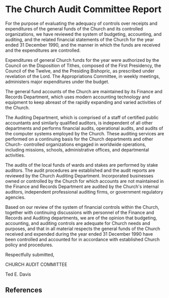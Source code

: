 # The Church Audit Committee Report

For the purpose of evaluating the adequacy of controls over receipts and
expenditures of the general funds of the Church and its controlled
organizations, we have reviewed the system of budgeting, accounting, and
auditing, and the related financial statements of the Church for the year
ended 31 December 1990, and the manner in which the funds are received and the
expenditures are controlled.

Expenditures of general Church funds for the year were authorized by the
Council on the Disposition of Tithes, composed of the First Presidency, the
Council of the Twelve, and the Presiding Bishopric, as prescribed under
revelation of the Lord. The Appropriations Committee, in weekly meetings,
administers major expenditures under the budget.

The general fund accounts of the Church are maintained by its Finance and
Records Department, which uses modern accounting technology and equipment to
keep abreast of the rapidly expanding and varied activities of the Church.

The Auditing Department, which is comprised of a staff of certified public
accountants and similarly qualified auditors, is independent of all other
departments and performs financial audits, operational audits, and audits of
the computer systems employed by the Church. These auditing services are
performed on a continuing basis for the Church departments and other Church-
controlled organizations engaged in worldwide operations, including missions,
schools, administrative offices, and departmental activities.

The audits of the local funds of wards and stakes are performed by stake
auditors. The audit procedures are established and the audit reports are
reviewed by the Church Auditing Department. Incorporated businesses owned or
controlled by the Church for which accounts are not maintained in the Finance
and Records Department are audited by the Church's internal auditors,
independent professional auditing firms, or government regulatory agencies.

Based on our review of the system of financial controls within the Church,
together with continuing discussions with personnel of the Finance and Records
and Auditing departments, we are of the opinion that budgeting, accounting,
and auditing controls are adequate for Church needs and purposes, and that in
all material respects the general funds of the Church received and expended
during the year ended 31 December 1990 have been controlled and accounted for
in accordance with established Church policy and procedures.

Respectfully submitted,

CHURCH AUDIT COMMITTEE

Ted E. Davis

## References

